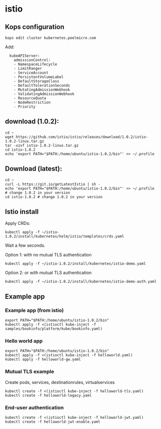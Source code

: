 # istio

## Kops configuration

```
kops edit cluster kubernetes.peelmicro.com
```

Add:

```
  kubeAPIServer:
    admissionControl:
    - NamespaceLifecycle
    - LimitRanger
    - ServiceAccount
    - PersistentVolumeLabel
    - DefaultStorageClass
    - DefaultTolerationSeconds
    - MutatingAdmissionWebhook
    - ValidatingAdmissionWebhook
    - ResourceQuota
    - NodeRestriction
    - Priority
```

## download (1.0.2):

```
cd ~
wget https://github.com/istio/istio/releases/download/1.0.2/istio-1.0.2-linux.tar.gz
tar -xzvf istio-1.0.2-linux.tar.gz
cd istio-1.0.2
echo 'export PATH="$PATH:/home/ubuntu/istio-1.0.2/bin"' >> ~/.profile
```

## Download (latest):

```
cd ~
curl -L https://git.io/getLatestIstio | sh -
echo 'export PATH="$PATH:/home/ubuntu/istio-1.0.2/bin"' >> ~/.profile # change 1.0.2 in your version
cd istio-1.0.2 # change 1.0.2 in your version
```

## Istio install

Apply CRDs:

```
kubectl apply -f ~/istio-1.0.2/install/kubernetes/helm/istio/templates/crds.yaml
```

Wait a few seconds.

Option 1: with no mutual TLS authentication

```
kubectl apply -f ~/istio-1.0.2/install/kubernetes/istio-demo.yaml
```

Option 2: or with mutual TLS authentication

```
kubectl apply -f ~/istio-1.0.2/install/kubernetes/istio-demo-auth.yaml
```

## Example app

### Example app (from istio)

```
export PATH="$PATH:/home/ubuntu/istio-1.0.2/bin"
kubectl apply -f <(istioctl kube-inject -f samples/bookinfo/platform/kube/bookinfo.yaml)
```

### Hello world app

```
export PATH="$PATH:/home/ubuntu/istio-1.0.2/bin"
kubectl apply -f <(istioctl kube-inject -f helloworld.yaml)
kubectl apply -f helloworld-gw.yaml
```

### Mutual TLS example

Create pods, services, destinationrules, virtualservices

```
kubectl create -f <(istioctl kube-inject -f helloworld-tls.yaml)
kubectl create -f helloworld-legacy.yaml
```

### End-user authentication

```
kubectl create -f <(istioctl kube-inject -f helloworld-jwt.yaml)
kubectl create -f helloworld-jwt-enable.yaml
```
